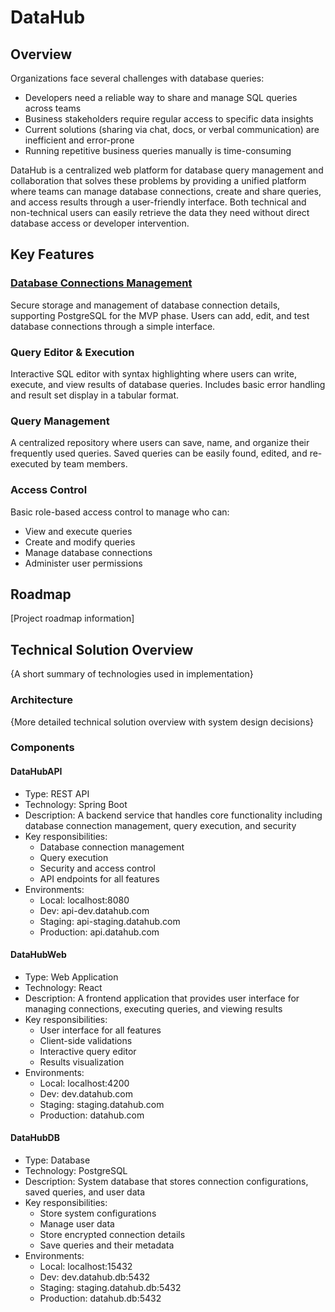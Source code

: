 # DataHub

## Overview

Organizations face several challenges with database queries:
- Developers need a reliable way to share and manage SQL queries across teams
- Business stakeholders require regular access to specific data insights
- Current solutions (sharing via chat, docs, or verbal communication) are inefficient and error-prone
- Running repetitive business queries manually is time-consuming

DataHub is a centralized web platform for database query management and collaboration that solves these problems by providing a unified platform where teams can manage database connections, create and share queries, and access results through a user-friendly interface. Both technical and non-technical users can easily retrieve the data they need without direct database access or developer intervention.

## Key Features

### [Database Connections Management](features/database-connections-management/database-connections-management.md)
Secure storage and management of database connection details, supporting PostgreSQL for the MVP phase. Users can add, edit, and test database connections through a simple interface.

### Query Editor & Execution
Interactive SQL editor with syntax highlighting where users can write, execute, and view results of database queries. Includes basic error handling and result set display in a tabular format.

### Query Management
A centralized repository where users can save, name, and organize their frequently used queries. Saved queries can be easily found, edited, and re-executed by team members.

### Access Control
Basic role-based access control to manage who can:
- View and execute queries
- Create and modify queries
- Manage database connections
- Administer user permissions

## Roadmap
[Project roadmap information]

## Technical Solution Overview
{A short summary of technologies used in implementation}

### Architecture
{More detailed technical solution overview with system design decisions}

### Components

#### DataHubAPI
- Type: REST API
- Technology: Spring Boot
- Description: A backend service that handles core functionality including database connection management, query execution, and security
- Key responsibilities:
  - Database connection management
  - Query execution
  - Security and access control
  - API endpoints for all features
- Environments:
  - Local: localhost:8080
  - Dev: api-dev.datahub.com
  - Staging: api-staging.datahub.com
  - Production: api.datahub.com

#### DataHubWeb
- Type: Web Application
- Technology: React
- Description: A frontend application that provides user interface for managing connections, executing queries, and viewing results
- Key responsibilities:
  - User interface for all features
  - Client-side validations
  - Interactive query editor
  - Results visualization
- Environments:
  - Local: localhost:4200
  - Dev: dev.datahub.com
  - Staging: staging.datahub.com
  - Production: datahub.com

#### DataHubDB
- Type: Database
- Technology: PostgreSQL
- Description: System database that stores connection configurations, saved queries, and user data
- Key responsibilities:
  - Store system configurations
  - Manage user data
  - Store encrypted connection details
  - Save queries and their metadata
- Environments:
  - Local: localhost:15432
  - Dev: dev.datahub.db:5432
  - Staging: staging.datahub.db:5432
  - Production: datahub.db:5432